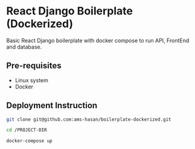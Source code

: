 # React Django Boilerplate (Dockerized)

Basic React Django boilerplate with docker compose to run API, FrontEnd and database.

## Pre-requisites

- Linux system
- Docker

## Deployment Instruction

```bash
git clone git@github.com:ams-hasan/boilerplate-dockerized.git

cd /PROJECT-DIR

docker-compose up
```
